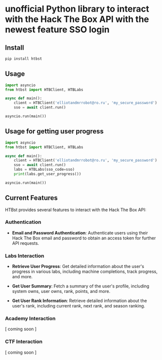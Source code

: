 # unofficial Python library to interact with the Hack The Box API with the newest feature SSO login

## Install

```bash
pip install htbst
```

## Usage

```py
import asyncio
from htbst import HTBClient, HTBLabs

async def main():
    client = HTBClient('elliotandmrrobot@ro.ru', 'my_secure_password')
    sso = await client.run()

asyncio.run(main())
```

## Usage for getting user progress

```py
import asyncio
from htbst import HTBClient, HTBLabs

async def main():
    client = HTBClient('elliotandmrrobot@ro.ru', 'my_secure_password')
    sso = await client.run()
    labs = HTBLabs(sso_code=sso)
    print(labs.get_user_progress())

asyncio.run(main())
```

## Current Features

HTBst provides several features to interact with the Hack The Box API:

### Authentication

* **Email and Password Authentication**: Authenticate users using their Hack The Box email and password to obtain an access token for further API requests.

### Labs Interaction

* **Retrieve User Progress**: Get detailed information about the user's progress in various labs, including machine completions, track progress, and more.

* **Get User Summary**: Fetch a summary of the user's profile, including system owns, user owns, rank, points, and more.

* **Get User Rank Information**: Retrieve detailed information about the user's rank, including current rank, next rank, and season ranking.

### Academy Interaction

[ coming soon ]

### CTF Interaction

[ coming soon ]
